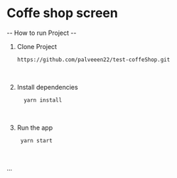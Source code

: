 # Coffe shop screen

-- How to run Project --

1. Clone Project
    </br>

   ```bash
   https://github.com/palveeen22/test-coffeShop.git
   ```

   </br>

2. Install dependencies
   </br>

   ```bash
     yarn install
   ```

   </br>

3. Run the app
   </br>

   ```bash
    yarn start
   ```

   </br>

...
